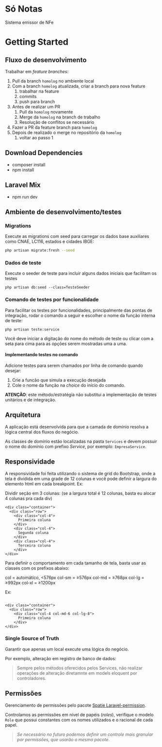 # Só Notas

Sistema emissor de NFe

# Getting Started

## Fluxo de desenvolvimento

Trabalhar em _feature branches_:

1. Pull da branch `homolog` no ambiente local
2. Com a branch `homolog` atualizada, criar a branch para nova feature
    1. trabalhar na feature
    2. commits
    3. push para branch
3. Antes de realizar um PR
    1. Pull da `homolog` novamente
    2. Merge da `homolog` na branch de trabalho
    3. Resolução de conflitos se necessário
4. Fazer a PR da feature branch para `homolog`
5. Depois de realizado o merge no repositório da `homolog`
    1. voltar ao passo 1

## Download Dependencies

-   composer install
-   npm install

## Laravel Mix

-   npm run dev

## Ambiente de desenvolvimento/testes

### Migrations

Execute as migrations com seed para carregar os dados base auxiliares como CNAE, LC116, estados e cidades IBGE:

```bash
php artisan migrate:fresh --seed
```

### Dados de teste

Execute o seeder de teste para incluir alguns dados iniciais que facilitam os
testes

```
php artisan db:seed --class=TesteSeeder
```

### Comando de testes por funcionalidade

Para facilitar os testes por funcionalidades, principalmente das pontas de integração,
rodar o comando a seguir e escolher o nome da função interna de teste:

```
php artisan teste:service
```

Você deve iniciar a digitação do nome do método de teste ou clicar com a seta para cima para as opções serem mostradas uma a uma.

#### Implementando testes no comando

Adicione testes para serem chamados por linha de comando quando desejar:

1. Crie a funcão que simula a execução desejada
2. Cole o nome da função na _choice_ do início do comando.

**ATENÇÃO**: este método/estratégia não substitui a implementação de testes unitários e de integração.

## Arquitetura

A aplicação está desenvolvida para que a camada de domínio resolva a lógica central dos fluxos do negócio.

As classes de domínio estão localizadas na pasta `Services` e devem possuir o nome do domínio com prefixo _Service_,
por exemplo: `EmpresaService`.

## Responsividade

A responsividade foi feita utilizando o sistema de grid do Bootstrap, onde a tela é dividida em uma grade de 12 colunas e você pode definir a largura do elemento html em cada breakpoint.
Ex:

Dividir seção em 3 colunas: (se a largura total é 12 colunas, basta eu alocar 4 colunas pra cada div)

```
<div class="container">
  <div class="row">
    <div class="col-4">
      Primeira coluna
    </div>
    <div class="col-4">
      Segunda coluna
    </div>
    <div class="col-4">
      Terceira coluna
    </div>
</div>
```

Para definir o comportamento em cada tamanho de tela, basta usar as classes com os prefixos abaixo:

col = automático, <576px
col-sm = ≥576px
col-md = ≥768px
col-lg = ≥992px
col-xl = ≥1200px

Ex:
```

<div class="container">
  <div class="row">
    <div class="col-4 col-md-6 col-lg-8">
      Primeira coluna
    </div>
</div>
```

### Single Source of Truth

Garantir que apenas um local execute uma lógica do negócio.

Por exemplo, alteração em registro de banco de dados:

> Sempre pelos métodos oferecidos pelos Services, não realizar operações de alteração diretamnte
> em models eloquent por controladores.

## Permissões

Gerenciamento de permissões pelo pacote [Spatie Laravel-permission](https://spatie.be/docs/laravel-permission/v5/introduction).

Controlamos as permissões em nível de papéis (_roles_), verifique o modelo `Role` que
possui constantes com os nomes utilizados e o racional de cada papel.

> _Se necessário no futuro podemos definir um controle mais granular por permissões, que usarão o mesmo pacote_.
